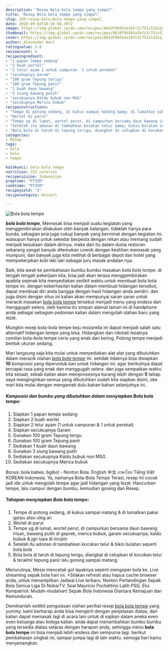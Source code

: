 ```yaml
---
description: "Resep Bola bola tempe yang simpel"
title: "Resep Bola bola tempe yang simpel"
slug: 299-resep-bola-bola-tempe-yang-simpel
date: 2020-09-02T10:35:04.397Z
image: https://img-global.cpcdn.com/recipes/861df9b561e1bfc3/751x532cq70/bola-bola-tempe-foto-resep-utama.jpg
thumbnail: https://img-global.cpcdn.com/recipes/861df9b561e1bfc3/751x532cq70/bola-bola-tempe-foto-resep-utama.jpg
cover: https://img-global.cpcdn.com/recipes/861df9b561e1bfc3/751x532cq70/bola-bola-tempe-foto-resep-utama.jpg
author: Alexander Hart
ratingvalue: 3.8
reviewcount: 4
recipeingredient:
- "1 papan tempe sedang"
- "2 buah wortel"
- "2 telur ayam 1 untuk campuran  1 untuk perekat"
- "secukupnya Garam"
- "100 gram Tepung terigu"
- "100 gram Tepung panir"
- "1 buah daun bawang"
- "3 siung bawang putih"
- "secukupnya Kaldu bubuk non MSG"
- "secukupnya Merica bubuk"
recipeinstructions:
- "Tempe di potong sedang, di kukus sampai matang &amp; di lumatkan pakai garpu atau uleg an"
- "Wortel di parut"
- "Tempe yg di lumat, wortel perut, di campurkan bersama daun bawang irisan, bawang putih di geprek, merica bubuk, garam secukupnya, kaldu bubuk &amp; jgn lupa di incipin"
- "Setelah itu adonan di tambahkan kocokan telur &amp; bikin bulatan seperti bola bola"
- "Bola bola di taruh di tepung terigu, diangkat di celupkan di kocokan telur &amp; terakhir tepung panir lalu goreng sampai matang"
categories:
- Resep
tags:
- bola
- bola
- tempe

katakunci: bola bola tempe 
nutrition: 221 calories
recipecuisine: Indonesian
preptime: "PT25M"
cooktime: "PT45M"
recipeyield: "2"
recipecategory: Dessert

---
```



![Bola bola tempe](https://img-global.cpcdn.com/recipes/861df9b561e1bfc3/751x532cq70/bola-bola-tempe-foto-resep-utama.jpg)

<b><i>bola bola tempe</i></b>, Memasak bisa menjadi suatu kegiatan yang menggembirakan dilakukan oleh banyak kalangan. tidaklah hanya para bunda, sebagian pria juga cukup banyak yang berminat dengan kegiatan ini. walaupun hanya untuk sekedar berpesta dengan rekan atau memang sudah menjadi kesukaan dalam dirinya. maka dari itu dalam dunia restoran sekarang sangat banyak ditemukan cowok dengan keahlian memasak yang mumpuni, dan banyak juga kita melihat di berbagai depot dan hotel yang mempekerjakan koki laki laki sebagai juru masak andalan nya.

Baik, kita awali ke pembahasan bumbu bumbu masakan <i>bola bola tempe</i>. di tengah tengah pekerjaan kita, bisa jadi akan terasa menggembirakan apabila sejenak kita menyediakan sedikit waktu untuk membuat bola bola tempe ini. dengan keberhasilan kalian dalam membuat hidangan tersebut, dapat membuat diri anda bangga dengan hasil hidangan anda sendiri. dan juga disini dengan situs ini kalian akan mempunyai saran saran untuk meracik masakan <u>bola bola tempe</u> tersebut menjadi menu yang endess dan menggugah selera, oleh karena itu simpan alamat laman ini di handphone anda sebagai sebagian pedoman kalian dalam mengolah olahan baru yang lezat.

Mungkin resep bola-bola tempe keju mozarella ini dapat menjadi salah satu alternatif hidangan tempe yang bisa. Hidangkan dan nikmati lezatnya cemilan bola-bola tempe ceria yang enak dan kering. Potong tempe menjadi bentuk ukuran sedang.


Mari langsung saja kita mulai untuk menyediakan alat alat yang dibutuhkan dalam meracik olahan <u><i>bola bola tempe</i></u> ini. setidak tidaknya bisa disiapkan <b>10</b> komposisi yang diperuntuk kan untuk hidangan ini. agar berikutnya dapat tercapai rasa yang enak dan menggugah selera. dan juga sempatkan waktu kita sesaat, sebab kalian akan memprosesnya kurang lebih dengan <b>5</b> tahap. saya menginginkan semua yang dibutuhkan sudah kita siapkan disini, oke mari kita mulai dengan mengamati dulu bahan bahan selanjutnya ini.

<!--inarticleads1-->

##### Komposisi dan bumbu yang dibutuhkan dalam menyiapkan Bola bola tempe:

1. Siapkan 1 papan tempe sedang
1. Siapkan 2 buah wortel
1. Siapkan 2 telur ayam (1 untuk campuran &amp; 1 untuk perekat)
1. Siapkan secukupnya Garam
1. Gunakan 100 gram Tepung terigu
1. Gunakan 100 gram Tepung panir
1. Sediakan 1 buah daun bawang
1. Gunakan 3 siung bawang putih
1. Sediakan secukupnya Kaldu bubuk non MSG
1. Sediakan secukupnya Merica bubuk


Bonus: bola babes. bgibol - Nonton Bola. English 中文 ภาษาไทย Tiếng Việt KOREAN Indonesia. Ya, namanya Bola-Bola Tempe Terasi, resep ini cocok jadi ide untuk mengolah tempe agar jadi hidangan yang lezat. Hancurkan tempe, lalu campur dengan bumbu, kemudian goreng dan Resep. 

<!--inarticleads2-->

##### Tahapan menyiapkan Bola bola tempe:

1. Tempe di potong sedang, di kukus sampai matang &amp; di lumatkan pakai garpu atau uleg an
1. Wortel di parut
1. Tempe yg di lumat, wortel perut, di campurkan bersama daun bawang irisan, bawang putih di geprek, merica bubuk, garam secukupnya, kaldu bubuk &amp; jgn lupa di incipin
1. Setelah itu adonan di tambahkan kocokan telur &amp; bikin bulatan seperti bola bola
1. Bola bola di taruh di tepung terigu, diangkat di celupkan di kocokan telur &amp; terakhir tepung panir lalu goreng sampai matang


Menurutnya, Messi mencetak gol layaknya seperti mengoper bola ke. Live streaming sepak bola hari ini. *Silakan refresh atau hapus cache browser anda, untuk menampilkan Jadwal Live terbaru. Nonton Pertandingan Sepak Bola Semua Liga Di NobarTV. Soal Mauricio Pochettino Latih PSG, Eks Kompatriot: Mudah-mudahan! Sepak Bola Indonesia Diantara Kemajuan dan Kemunduran. 

Demikianlah sedikit pengulasan olahan perihal resep <u>bola bola tempe</u> yang yummy. kami berharap anda bisa mengerti dengan penjelasan diatas, dan kalian dapat memasak lagi di acara lain untuk di sajikan dalam aneka even even keluarga atau kolega kalian. anda dapat menambahkan bumbu bumbu yang tersedia diatas selaras dengan harapan anda, sehingga menu <b>bola bola tempe</b> ini bisa menjadi lebih endess dan sempurna lagi. berikut pembahasan singkat ini, sampai jumpa lagi di lain waktu. semoga hari kamu menyenangkan.
